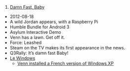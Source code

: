 01. [Damn Fast, Baby](https://linuxgamecast.com/2012/08/linuxgamecast-weekly-ep01-damn-fast-baby/)
   * 2012-08-18
   * A wild Jordan appears, with a Raspberry Pi
   * Humble Bundle for Android 3
   * Asylum Interactive Demo
   * Venn has a lawn.  Get off it.
   * Force: Leashed
   * Steam on the TV makes its first appearance in the news.
   * Q3Rally: It’s damn fast Baby!
   * [Le Windows](https://linuxgamecast.com/2012/08/linuxgamecast-weekly-ep01-5-le-windows/)
      * [Venn installed a French version of Windows XP](https://www.youtube.com/watch?v=wKaSwIJFBoo)
